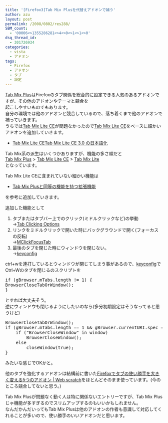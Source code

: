 ```yaml
---
title: '[Firefox3]Tab Mix Plusを代替えアドオンで補う'
author: azu
layout: post
permalink: /2008/0802/res288/
SBM_count:
  - '00006<>1355286281<>4<>0<>1<>1<>0'
dsq_thread_id:
  - 301726934
categories:
  - vista
  - アドオン
tags:
  - Firefox
  - アドオン
  - タブ
  - 設定
---
```

[Tab Mix Plus][1]はFirefoxのタブ関係を総合的に設定できる人気のあるアドオンですが、その他のアドオンやテーマと競合を  
起こしやすいものでもあります。  
自分の環境では他のアドオンと競合しているので、落ち着くまで他のアドオンで補っていきます。  
うちでは[Tab Mix Lite CE][2]が問題なかったので[Tab Mix Lite CE][2]をベースに細かいアドオンを追加していきます。

*   [Tab Mix Lite CE][2][Tab Mix Lite CE 3.0 の日本語化][3]

Tab Mix系の派生はいくつかありますが、機能の多さ順だと  
[Tab Mix Plus][1] > [Tab Mix Lite CE][3] > [Tab Mix Lite][4]  
となっています。

Tab Mix Lite CEに含まれていない細かい機能は

*   [Tab Mix Plusと同等の機能を持つ拡張機能][5]

を参考に追加していきます。

追加した機能として

1.  タブまたはタブバー上でのクリック(ミドルクリックなど)の挙動  
    →[Tab Clicking Options][6]
2.  リンクをミドルクリックで開いた時にバックグラウンドで開く(フォーカスの反転)  
    →[MClickFocusTab][7]
3.  最後のタブを閉じた時にウィンドウを閉じない。  
    →[keyconfig][8]

ctrl+wを連打しているとウィンドウが閉じてしまう事があるので、[keyconfig][8]でCtrl+Wのタブを閉じるのスクリプトを

<pre class="brush:javascript;">if (gBrowser.mTabs.length != 1) {
BrowserCloseTabOrWindow();
}
</pre>

とすれば大丈夫そう。  
逆にウィンドウも閉じるようにしたいのなら(多分初期設定はそうなってると思うけど)

<pre class="brush:javascript;">BrowserCloseTabOrWindow();
if (gBrowser.mTabs.length == 1 &#038;&#038; gBrowser.currentURI.spec == "about:blank") {
    if ("BrowserCloseWindow" in window)
        BrowserCloseWindow();
    else
        closeWindow(true);
}
</pre>

みたいな感じでOKかと。

他のタブを強化するアドオンは結構前に書いた[Firefoxでタブの使い勝手を大きく変える5つのアドオン | Web scratch][9]をほとんどそのまま使っています。(今のところ競合してないと思う。)

Tab Mix Plusが問題なく動く人は特に関係ないエントリーですが、Tab Mix Plusじゃ機能が多すぎるのでスリムアップするのもいいかもしれません。  
なんだかんだいってもTab Mix Plusは他のアドオンの作者も意識して対応してくれることが多いので、使い勝手のいいアドオンだと思います。

 [1]: http://mozilla-ext-ja.way-nifty.com/blog/tab_mix_plus/
 [2]: http://addons.sociz.com/firefox/54/
 [3]: http://islandz.cocolog-nifty.com/blog/2008/06/tab_mix_lite_ce.html
 [4]: http://hemiolapei.free.fr/extensions/index.php/tab-mix-lite
 [5]: http://fxwiki.blog63.fc2.com/blog-entry-150.html "Tab Mix Plusと同等の機能を持つ拡張機能"
 [6]: http://twanno.mozdev.org/
 [7]: https://addons.mozilla.org/ja/firefox/addon/7446
 [8]: http://www.pqrs.org/tekezo/firefox/extensions/functions_for_keyconfig/index.html.ja
 [9]: https://efcl.info/2008/0514/res182/
